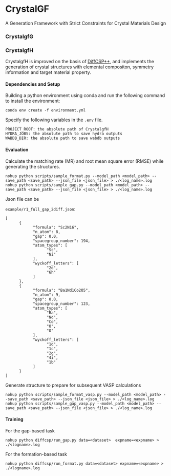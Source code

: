 # CrystalGF
A Generation Framework with Strict Constraints for Crystal Materials Design

### CrystalgfG


### CrystalgfH

CrystalgfH is improved on the basis of [DiffCSP++](https://github.com/jiaor17/DiffCSP-PP), and implements the generation of crystal structures with elemental compositon, symmetry information and target material property.


#### Dependencies and Setup

Building a python environment using conda and run the following command to install the environment:

```
conda env create -f environment.yml
```

Specify the following variables in the `.env` file.

```
PROJECT_ROOT: the absolute path of CrystalgfH
HYDRA_JOBS: the absolute path to save hydra outputs
WABDB_DIR: the absolute path to save wabdb outputs
```

#### Evaluation

Calculate the matching rate (MR) and root mean square error (RMSE) while generating the structures.

```
nohup python scripts/sample_format.py --model_path <model_path> --save_path <save_path> --json_file <json_file> > ./<log_name>.log
nohup python scripts/sample_gap.py --model_path <model_path> --save_path <save_path> --json_file <json_file> > ./<log_name>.log
```

Json file can be

`example/r1_full_gap_2diff.json`:

```
[
      {
            "formula": "Sc2Ni6",
            "n_atom": 8,
            "gap": 0.0,
            "spacegroup_number": 194,
            "atom_types": [
                  "Sc",
                  "Ni"
            ],
            "wyckoff_letters": [
                  "2d",
                  "6h"
            ]
      },
      {
            "formula": "Ba1Nd1Co2O5",
            "n_atom": 9,
            "gap": 0.0,
            "spacegroup_number": 123,
            "atom_types": [
                  "Ba",
                  "Nd",
                  "Co",
                  "O",
                  "O"
            ],
            "wyckoff_letters": [
                  "1d",
                  "1c",
                  "2g",
                  "4i",
                  "1b"
            ]
      }
]
```

Generate structure to prepare for subsequent VASP calculations
```
nohup python scripts/sample_format_vasp.py --model_path <model_path> --save_path <save_path> --json_file <json_file> > ./<log_name>.log
nohup python scripts/sample_gap_vasp.py --model_path <model_path> --save_path <save_path> --json_file <json_file> > ./<log_name>.log
```


#### Training

For the gap-based task
```
nohup python diffcsp/run_gap.py data=<dataset>  expname=<expname> > ./<logname>.log
```

For the formation-based task
```
nohup python diffcsp/run_format.py data=<dataset> expname=<expname> > ./<logname>.log
```




